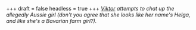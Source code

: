 
+++
draft = false
headless = true
+++
_[Viktor](/blog/nikolas-and-viktor) attempts to chat up the allegedly Aussie girl (don't you agree that she looks like her name's Helga, and like she's a Bavarian farm girl?)._
